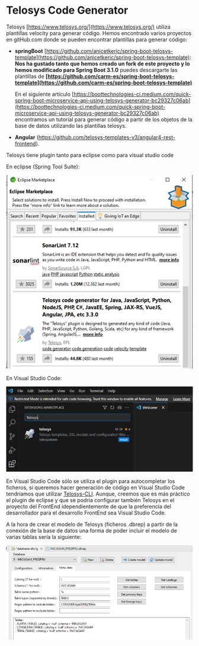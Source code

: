 # Telosys Code Generator

Telosys [https://www.telosys.org/](https://www.telosys.org/) utiliza plantillas velocity para generar código. Hemos encontrado varios proyectos en gitHub.com donde se pueden encontrar plantillas para generar código:

- **springBoot** [https://github.com/anicetkeric/spring-boot-telosys-template](https://github.com/anicetkeric/spring-boot-telosys-template): **Nos ha gustado tanto que hemos creado un fork de este proyecto y lo hemos modificado para Spring Boot 3.1.0** puedes descargarte las plantillas de **[https://github.com/carm-es/spring-boot-telosys-template](https://github.com/carm-es/spring-boot-telosys-template)**

  En el siguiente artículo [https://boottechnologies-ci.medium.com/quick-spring-boot-microservice-api-using-telosys-generator-bc29327c06ab](https://boottechnologies-ci.medium.com/quick-spring-boot-microservice-api-using-telosys-generator-bc29327c06ab) encontramos un tutorial para generar código a partir de los objetos de la base de datos utilizando las plantillas telosys.

- **Angular** (https://github.com/telosys-templates-v3/angular4-rest-frontend).

Telosys tiene plugin tanto para eclipse como para visual studio code

En eclipse (Spring Tool Suite):

![Telosys](imagenes/plugtelosys_15.png)

En Visual Studio Code:

![Telosys](imagenes/plugtelosys_16.png)

En Visual Studio Code sólo se utiliza el plugin para autocompletar los ficheros, si queremos hacer generación de código en Visual Studio Code tendríamos que utilizar [Telosys-CLI](https://www.telosys.org/cli.html). Aunque, creemos que es más práctico el plugin de eclipse y que se podría configurar también Telosys en el proyecto del FrontEnd idependientemente de que la preferencia del desarrollador para el desarrollo FrontEnd sea Visual Studio Code.

A la hora de crear el modelo de Telosys (ficheros .dbrep) a partir de la conexión de la base de datos una forma de poder incluir el modelo de varias tablas sería la siguiente:

![Telosys](imagenes/telosys_17.png)
